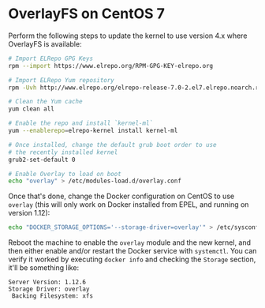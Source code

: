 # OverlayFS on CentOS 7

Perform the following steps to update the kernel to use version 4.x where OverlayFS is available:

```bash
# Import ELRepo GPG Keys
rpm --import https://www.elrepo.org/RPM-GPG-KEY-elrepo.org

# Import ELRepo Yum repository
rpm -Uvh http://www.elrepo.org/elrepo-release-7.0-2.el7.elrepo.noarch.rpm

# Clean the Yum cache
yum clean all

# Enable the repo and install `kernel-ml`
yum --enablerepo=elrepo-kernel install kernel-ml

# Once installed, change the default grub boot order to use
# the recently installed kernel
grub2-set-default 0

# Enable Overlay to load on boot
echo "overlay" > /etc/modules-load.d/overlay.conf
```

Once that's done, change the Docker configuration on CentOS to use `overlay` 
(this will only work on Docker installed from EPEL, and running on version 1.12):

```bash
echo "DOCKER_STORAGE_OPTIONS='--storage-driver=overlay'" > /etc/sysconfig/docker-storage
```

Reboot the machine to enable the `overlay` module and the new kernel, and then
either enable and/or restart the Docker service with `systemctl`. You can verify it worked by
executing `docker info` and checking the `Storage` section, it'll be something like:

```text
Server Version: 1.12.6
Storage Driver: overlay
 Backing Filesystem: xfs
```
